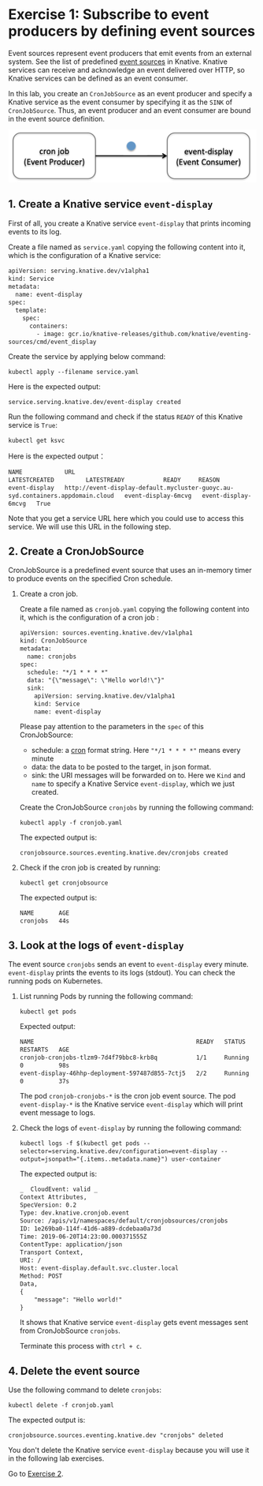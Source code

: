 # Exercise 1: Subscribe to event producers by defining event sources

Event sources represent event producers that emit events from an external system. See the list of predefined [event sources](https://knative.dev/v0.3-docs/eventing/sources/) in Knative. Knative services can receive and acknowledge an event delivered over HTTP, so Knative services can be defined as an event consumer.

In this lab, you create an `CronJobSource` as an event producer and specify a Knative service as the event consumer by specifying it as the `SINK` of `CronJobSource`. Thus, an event producer and an event consumer are bound in the event source definition. 

![](../images/knative-simplemode.png)

## 1. Create a Knative service `event-display`

First of all, you create a Knative service `event-display` that prints incoming events to its log.

Create a file named as `service.yaml` copying the following content into it, which is the configuration of a Knative service:

```code
apiVersion: serving.knative.dev/v1alpha1
kind: Service
metadata:
  name: event-display
spec:
  template:
    spec:
      containers:
        - image: gcr.io/knative-releases/github.com/knative/eventing-sources/cmd/event_display
```

Create the service by applying below command:
```text
kubectl apply --filename service.yaml 
```

Here is the expected output:
```
service.serving.knative.dev/event-display created
```

Run the following command and check if the status `READY` of this Knative service is `True`:

```text
kubectl get ksvc
```

Here is the expected output：
```
NAME            URL                                                                              LATESTCREATED         LATESTREADY           READY     REASON
event-display   http://event-display-default.mycluster-guoyc.au-syd.containers.appdomain.cloud   event-display-6mcvg   event-display-6mcvg   True
```

Note that you get a service URL here which you could use to access this service. We will use this URL in the following step.

## 2. Create a CronJobSource

CronJobSource is a predefined event source that uses an in-memory timer to produce events on the specified Cron schedule.

1. Create a cron job.

    Create a file named as `cronjob.yaml` copying the following content into it, which is the configuration of a cron job :

    ```code
    apiVersion: sources.eventing.knative.dev/v1alpha1
    kind: CronJobSource
    metadata:
      name: cronjobs
    spec:
      schedule: "*/1 * * * *"
      data: "{\"message\": \"Hello world!\"}"
      sink:
        apiVersion: serving.knative.dev/v1alpha1
        kind: Service
        name: event-display
    ```

    Please pay attention to the parameters in the `spec` of this CronJobSource:
    - schedule: a [cron](https://en.wikipedia.org/wiki/Cron) format string. Here `"*/1 * * * *"` means every minute
    - data: the data to be posted to the target, in json format.
    - sink: the URI messages will be forwarded on to. Here we `Kind` and `name` to specify a Knative Service `event-display`, which we just created.

    Create the CronJobSource `cronjobs` by running the following command:

    ```text
    kubectl apply -f cronjob.yaml
    ```

    The expected output is:
    ```
    cronjobsource.sources.eventing.knative.dev/cronjobs created
    ```
    
2. Check if the cron job is created by running:

    ```text
    kubectl get cronjobsource
    ```

    The expected output is:
    ```
    NAME       AGE
    cronjobs   44s
    ```

## 3. Look at the logs of `event-display`

The event source `cronjobs` sends an event to `event-display` every minute. `event-display` prints the events to its logs (stdout). You can check the running pods on Kubernetes.

1. List running Pods by running the following command:

    ```
    kubectl get pods
    ```

    Expected output:
    ```
    NAME                                              READY   STATUS    RESTARTS   AGE
    cronjob-cronjobs-tlzm9-7d4f79bbc8-krb8q           1/1     Running   0          98s
    event-display-46hhp-deployment-597487d855-7ctj5   2/2     Running   0          37s
    ```

    The pod `cronjob-cronjobs-*` is the cron job event source. The pod `event-display-*` is the Knative service `event-display` which will print event message to logs.

2. Check the logs of `event-display` by running the following command:

    ```
    kubectl logs -f $(kubectl get pods --selector=serving.knative.dev/configuration=event-display --output=jsonpath="{.items..metadata.name}") user-container
    ```

    The expected output is:
    ```
    _  CloudEvent: valid _
    Context Attributes,
    SpecVersion: 0.2
    Type: dev.knative.cronjob.event
    Source: /apis/v1/namespaces/default/cronjobsources/cronjobs
    ID: 1e269ba0-114f-41d6-a889-dcdebaa0a73d
    Time: 2019-06-20T14:23:00.000371555Z
    ContentType: application/json
    Transport Context,
    URI: /
    Host: event-display.default.svc.cluster.local
    Method: POST
    Data,
    {
        "message": "Hello world!"
    }
    ```
    It shows that Knative service `event-display` gets event messages sent from CronJobSource `cronjobs`.

    Terminate this process with `ctrl + c`.

## 4. Delete the event source

Use the following command to delete `cronjobs`:

```
kubectl delete -f cronjob.yaml
```

The expected output is:
```
cronjobsource.sources.eventing.knative.dev "cronjobs" deleted
```

You don't delete the Knative service `event-display` because you will use it in the following lab exercises. 

Go to [Exercise 2](../step2).
